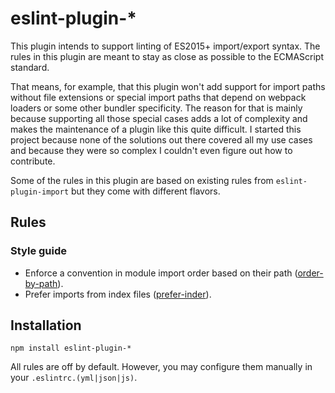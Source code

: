# eslint-plugin-*

This plugin intends to support linting of ES2015+ import/export syntax. The rules in this plugin are meant to stay as close as possible to the ECMAScript standard.

That means, for example, that this plugin won't add support for import paths without file extensions or special import paths that depend on webpack loaders or some other bundler specificity.
The reason for that is mainly because supporting all those special cases adds a lot of complexity and makes the maintenance of a plugin like this quite difficult.
I started this project because none of the solutions out there covered all my use cases and because they were so complex I couldn't even figure out how to contribute.

Some of the rules in this plugin are based on existing rules from `eslint-plugin-import` but they come with different flavors.

## Rules

### Style guide

* Enforce a convention in module import order based on their path ([order-by-path](docs/rules/orderByPath.md)).
* Prefer imports from index files ([prefer-inder](docs/rules/preferIndex.md)).

## Installation

```
npm install eslint-plugin-*
```

All rules are off by default. However, you may configure them manually in your `.eslintrc.(yml|json|js)`.